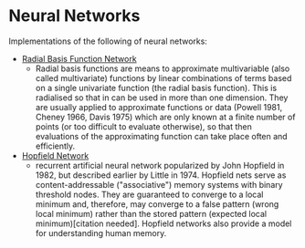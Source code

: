 # Neural Networks

Implementations of the following of neural networks:

- [Radial Basis Function Network](https://en.wikipedia.org/wiki/Radial_basis_function_network)
    - Radial basis functions are means to approximate multivariable (also called multivariate) functions by linear combinations of terms based on a single univariate function (the radial basis function). This is radialised so that in can be used in more than one dimension. They are usually applied to approximate functions or data (Powell 1981, Cheney 1966, Davis 1975) which are only known at a finite number of points (or too difficult to evaluate otherwise), so that then evaluations of the approximating function can take place often and efficiently.
- [Hopfield Network](https://en.wikipedia.org/wiki/Hopfield_network)
    - recurrent artificial neural network popularized by John Hopfield in 1982, but described earlier by Little in 1974. Hopfield nets serve as content-addressable ("associative") memory systems with binary threshold nodes. They are guaranteed to converge to a local minimum and, therefore, may converge to a false pattern (wrong local minimum) rather than the stored pattern (expected local minimum)[citation needed]. Hopfield networks also provide a model for understanding human memory.
